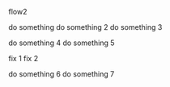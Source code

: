 flow2

do something
do something 2
do something 3

do something 4
do something 5

fix 1
fix 2

do something 6
do something 7
